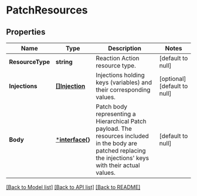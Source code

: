 # PatchResources

## Properties
Name | Type | Description | Notes
------------ | ------------- | ------------- | -------------
**ResourceType** | **string** | Reaction Action resource type.  | [default to null]
**Injections** | [**[]Injection**](Injection.md) | Injections holding keys (variables) and their corresponding values. | [optional] [default to null]
**Body** | [***interface{}**](interface{}.md) | Patch body representing a Hierarchical Patch payload. The resources included in the body are patched replacing the injections&#x27; keys with their actual values.  | [default to null]

[[Back to Model list]](../README.md#documentation-for-models) [[Back to API list]](../README.md#documentation-for-api-endpoints) [[Back to README]](../README.md)

